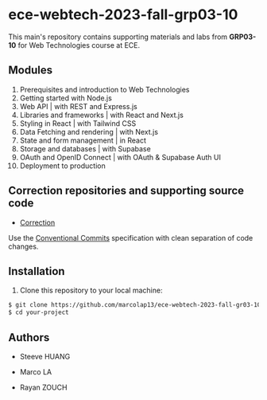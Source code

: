 # ece-webtech-2023-fall-grp03-10

This main's repository contains supporting materials and labs from **GRP03-10** for Web Technologies course at ECE.

## Modules

1. Prerequisites and introduction to Web Technologies
2. Getting started with Node.js
3. Web API | with REST and Express.js
4. Libraries and frameworks | with React and Next.js
5. Styling in React | with Tailwind CSS
6. Data Fetching and rendering | with Next.js
7. State and form management | in React
8. Storage and databases | with Supabase
9. OAuth and OpenID Connect | with OAuth & Supabase Auth UI
10. Deployment to production

## Correction repositories and supporting source code

- [Correction](https://github.com/adaltas/ece-webtech-2023-fall-gr03/)

Use the [Conventional Commits](https://www.conventionalcommits.org/en/v1.0.0/) specification with clean separation of code changes.

## Installation

1. Clone this repository to your local machine:

```bash
$ git clone https://github.com/marcolap13/ece-webtech-2023-fall-gr03-10
$ cd your-project
```

## Authors

- Steeve HUANG

- Marco LA

- Rayan ZOUCH